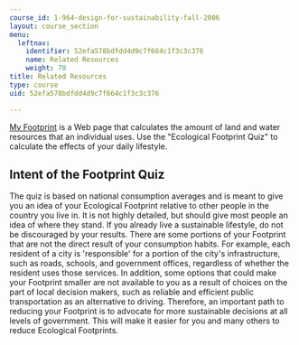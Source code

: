 ```yaml
---
course_id: 1-964-design-for-sustainability-fall-2006
layout: course_section
menu:
  leftnav:
    identifier: 52efa578bdfdd4d9c7f664c1f3c3c376
    name: Related Resources
    weight: 70
title: Related Resources
type: course
uid: 52efa578bdfdd4d9c7f664c1f3c3c376

---
```


[My Footprint](http://myfootprint.org/) is a Web page that calculates the amount of land and water resources that an individual uses. Use the "Ecological Footprint Quiz" to calculate the effects of your daily lifestyle.

Intent of the Footprint Quiz
----------------------------

The quiz is based on national consumption averages and is meant to give you an idea of your Ecological Footprint relative to other people in the country you live in. It is not highly detailed, but should give most people an idea of where they stand. If you already live a sustainable lifestyle, do not be discouraged by your results. There are some portions of your Footprint that are not the direct result of your consumption habits. For example, each resident of a city is 'responsible' for a portion of the city's infrastructure, such as roads, schools, and government offices, regardless of whether the resident uses those services. In addition, some options that could make your Footprint smaller are not available to you as a result of choices on the part of local decision makers, such as reliable and efficient public transportation as an alternative to driving. Therefore, an important path to reducing your Footprint is to advocate for more sustainable decisions at all levels of government. This will make it easier for you and many others to reduce Ecological Footprints.